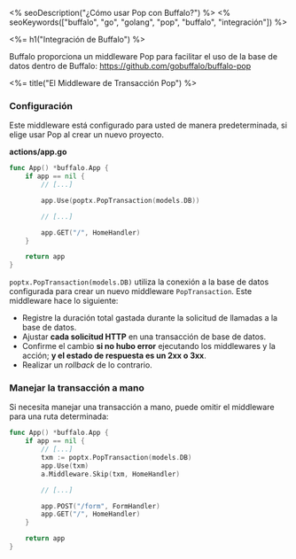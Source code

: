 <% seoDescription("¿Cómo usar Pop con Buffalo?") %>
<% seoKeywords(["buffalo", "go", "golang", "pop", "buffalo", "integración"]) %>

<%= h1("Integración de Buffalo") %>

Buffalo proporciona un middleware Pop para facilitar el uso de la base de datos dentro de Buffalo: https://github.com/gobuffalo/buffalo-pop

<%= title("El Middleware de Transacción Pop") %>

### Configuración

Este middleware está configurado para usted de manera predeterminada, si elige usar Pop al crear un nuevo proyecto.

**actions/app.go**

```go
func App() *buffalo.App {
	if app == nil {
        // [...]

        app.Use(poptx.PopTransaction(models.DB))

        // [...]

        app.GET("/", HomeHandler)
    }

    return app
}
```

`poptx.PopTransaction(models.DB)` utiliza la conexión a la base de datos configurada para crear un nuevo middleware `PopTransaction`. Este middleware hace lo siguiente:

* Registre la duración total gastada durante la solicitud de llamadas a la base de datos.
* Ajustar **cada solicitud HTTP** en una transacción de base de datos.
* Confirme el cambio **si no hubo error** ejecutando los middlewares y la acción; **y el estado de respuesta es un 2xx o 3xx**.
* Realizar un _rollback_ de lo contrario.

### Manejar la transacción a mano

Si necesita manejar una transacción a mano, puede omitir el middleware para una ruta determinada:

```go
func App() *buffalo.App {
	if app == nil {
        // [...]
        txm := poptx.PopTransaction(models.DB)
        app.Use(txm)
        a.Middleware.Skip(txm, HomeHandler)

        // [...]

        app.POST("/form", FormHandler)
        app.GET("/", HomeHandler)
    }

    return app
}
```